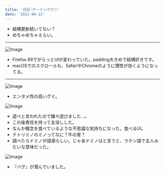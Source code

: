 ```yaml
---
title: '日記:ゲーミンググミ'
date: '2021-04-22'
---
```


- 結構更新続いてない？
- めちゃめちゃえらい。

---
![Image](https://i.imgur.com/pmUUXe0.png)

- Firefox 89でがらっとUIが変わっていた。padding大きめで結構好きです。
- macOSでのスクロールも、SafariやChromeのように慣性が効くようになってる。

---

![Image](https://i.imgur.com/qqxZvw4)

- エンタメ性の高いグミ。

![Image](https://i.imgur.com/f1VtH4j.png)

- 遊べと言われたので嫌々遊びました…。
- この後責任を持って全消しした。
- なんか概念を食べているような不思議な気持ちになった。食べるUI。
- テトリミノのミノってなに？牛の胃？
- 調べたらドミノが語源らしい。じゃあドミノはと言うと、ラテン語で主人みたいな意味だった。

![Image](https://i.imgur.com/YoAyaqA.png)

- 『バグ』が潜んでいました。
